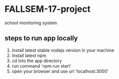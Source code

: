 # FALLSEM-17-project
school monitoring system

## steps to run app locally
1. Install latest stable nodejs version in your machine
2. Install latest npm
3. cd into the app directory
4. run command 'npm run start'
5. open your browser and use url 'localhost:3000'
